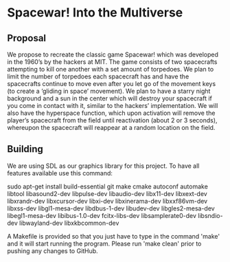 # Spacewar! Into the Multiverse

## Proposal 
We propose to recreate the classic game Spacewar! which was developed in the 1960’s by the hackers at MIT. The game consists of two spacecrafts attempting to kill one another with a set amount of torpedoes. We plan to limit the number of torpedoes each spacecraft has and have the spacecrafts continue to move even after you let go of the movement keys (to create a ‘gliding in space’ movement). We plan to have a starry night background and a sun in the center which will destroy your spacecraft if you come in contact with it, similar to the hackers’ implementation. We will also have the hyperspace function, which upon activation will remove the player’s spacecraft from the field until reactivation (about 2 or 3 seconds), whereupon the spacecraft will reappear at a random location on the field.

## Building
We are using SDL as our graphics library for this project. To have all features available use this command: 

sudo apt-get install build-essential git make cmake autoconf automake libtool libasound2-dev libpulse-dev libaudio-dev libx11-dev libxext-dev libxrandr-dev libxcursor-dev libxi-dev libxinerama-dev libxxf86vm-dev libxss-dev libgl1-mesa-dev libdbus-1-dev libudev-dev libgles2-mesa-dev libegl1-mesa-dev libibus-1.0-dev fcitx-libs-dev libsamplerate0-dev libsndio-dev libwayland-dev libxkbcommon-dev

A Makefile is provided so that you just have to type in the command 'make' and it will start running the program. Please run 'make clean' prior to pushing any changes to GitHub.
